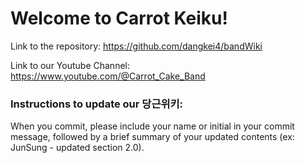 # Welcome to Carrot Keiku!

Link to the repository: https://github.com/dangkei4/bandWiki 

Link to our Youtube Channel: https://www.youtube.com/@Carrot_Cake_Band

### Instructions to update our 당근위키:
When you commit, please include your name or initial in your commit message, followed by a brief summary of your updated contents (ex: JunSung - updated section 2.0).




